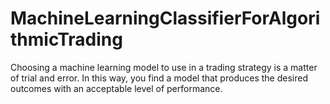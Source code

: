 # MachineLearningClassifierForAlgorithmicTrading
Choosing a machine learning model to use in a trading strategy is a matter of trial and error. In this way, you find a model that produces the desired outcomes with an acceptable level of performance.
